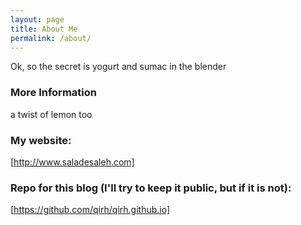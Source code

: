 ```yaml
---
layout: page
title: About Me
permalink: /about/
---
```


Ok, so the secret is yogurt and sumac in the blender

### More Information

a twist of lemon too

### My website:
  [http://www.saladesaleh.com]
### Repo for this blog (I'll try to keep it public, but if it is not):
  [https://github.com/qirh/qirh.github.io]
